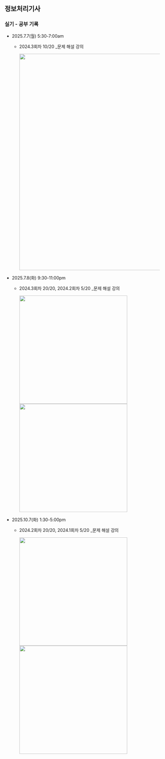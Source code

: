 ## 정보처리기사

### 실기 - 공부 기록

- 2025.7.7(월) 5:30-7:00am

  - 2024.3회차 10/20 _문제 해설 강의

    <img src='https://github.com/user-attachments/assets/9b24e219-4861-4818-aff8-feafec7894a0' width='700' />

- 2025.7.8(화) 9:30-11:00pm

  - 2024.3회차 20/20, 2024.2회차 5/20 _문제 해설 강의

    <img src='https://github.com/user-attachments/assets/1153db30-8cd1-401a-bb81-b56285241813' width='350' /> <img src='https://github.com/user-attachments/assets/3c3a242f-5345-4188-b07e-fff9fc1cd3a8' width='350' />
  
- 2025.10.7(화) 1:30-5:00pm

  - 2024.2회차 20/20, 2024.1회차 5/20 _문제 해설 강의

    <img src='https://github.com/user-attachments/assets/684cb29c-57c4-4caf-a659-ed517845cd7b' width='350' /> <img src='https://github.com/user-attachments/assets/5ca1cf03-e2c6-489b-ad10-7cd06858d74c' width='350' />
